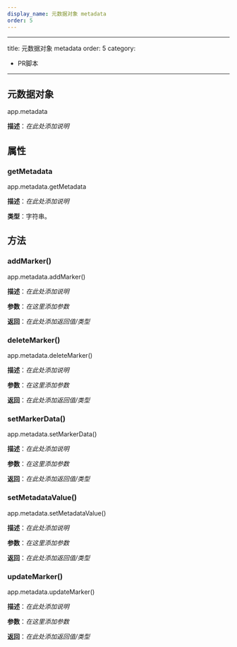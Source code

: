 ```yaml
---
display_name: 元数据对象 metadata
order: 5
---
```


---
title: 元数据对象 metadata
order: 5
category:

- PR脚本

---

## 元数据对象

app.metadata

**描述**：_在此处添加说明_

## 属性

### getMetadata

app.metadata.getMetadata

**描述**：_在此处添加说明_

**类型**：字符串。

## 方法

### addMarker()

app.metadata.addMarker()

**描述**：_在此处添加说明_

**参数**：_在这里添加参数_

**返回**：_在此处添加返回值/类型_

### deleteMarker()

app.metadata.deleteMarker()

**描述**：_在此处添加说明_

**参数**：_在这里添加参数_

**返回**：_在此处添加返回值/类型_

### setMarkerData()

app.metadata.setMarkerData()

**描述**：_在此处添加说明_

**参数**：_在这里添加参数_

**返回**：_在此处添加返回值/类型_

### setMetadataValue()

app.metadata.setMetadataValue()

**描述**：_在此处添加说明_

**参数**：_在这里添加参数_

**返回**：_在此处添加返回值/类型_

### updateMarker()

app.metadata.updateMarker()

**描述**：_在此处添加说明_

**参数**：_在这里添加参数_

**返回**：_在此处添加返回值/类型_

